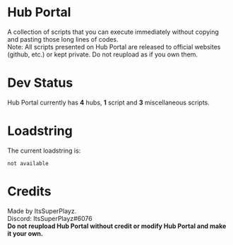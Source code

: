 # Hub Portal
A collection of scripts that you can execute immediately without copying and pasting those long lines of codes.  
Note: All scripts presented on Hub Portal are released to official websites (github, etc.) or kept private. Do not reupload as if you own them.  
# Dev Status
Hub Portal currently has **4** hubs, **1** script and **3** miscellaneous scripts.
# Loadstring
The current loadstring is:
```
not available
```
# Credits
Made by ItsSuperPlayz.  
Discord: ItsSuperPlayz#6076  
**Do not reupload Hub Portal without credit or modify Hub Portal and make it your own.**
